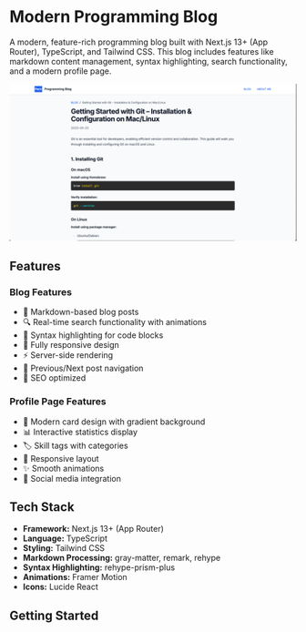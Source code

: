 # Modern Programming Blog

A modern, feature-rich programming blog built with Next.js 13+ (App Router), TypeScript, and Tailwind CSS. This blog includes features like markdown content management, syntax highlighting, search functionality, and a modern profile page.

![Blog Preview](public/blog-post.png)

## Features

### Blog Features
- 📝 Markdown-based blog posts
- 🔍 Real-time search functionality with animations
- 🎨 Syntax highlighting for code blocks
- 📱 Fully responsive design
- ⚡ Server-side rendering
- 🔄 Previous/Next post navigation
- 🎯 SEO optimized

### Profile Page Features
- 🎨 Modern card design with gradient background
- 📊 Interactive statistics display
- 🏷️ Skill tags with categories
- 📱 Responsive layout
- ✨ Smooth animations
- 🔗 Social media integration

## Tech Stack

- **Framework:** Next.js 13+ (App Router)
- **Language:** TypeScript
- **Styling:** Tailwind CSS
- **Markdown Processing:** gray-matter, remark, rehype
- **Syntax Highlighting:** rehype-prism-plus
- **Animations:** Framer Motion
- **Icons:** Lucide React

## Getting Started
